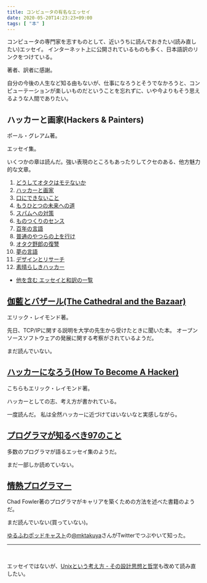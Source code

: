 ```yaml
---
title: コンピュータの有名なエッセイ
date: 2020-05-20T14:23:23+09:00
tags: [ "本" ]
---
```


コンピュータの専門家を志すものとして、近いうちに読んでおきたい(読み直したい)エッセイ。
インターネット上に公開されているものも多く、日本語訳のリンクをつけている。

著者、訳者に感謝。

自分の今後の人生など知る由もないが、仕事になろうとそうでなかろうと、コンピューテーションが楽しいものだということを忘れずに、いや今よりもそう思えるような人間でありたい。

## ハッカーと画家(Hackers & Painters)

ポール・グレアム著。

エッセイ集。

いくつかの章は読んだ。強い表現のところもあったりしてクセのある、他方魅力的な文章。

1. [どうしてオタクはモテないか](http://www.blog.net/nerds-jp.htm)
1. [ハッカーと画家](http://practical-scheme.net/trans/hp-j.html)
1. [口にできないこと](http://practical-scheme.net/trans/say-j.html)
1. [もうひとつの未来への道](http://practical-scheme.net/trans/road-j.html)
1. [スパムへの対策](http://practical-scheme.net/trans/spam-j.html)
1. [ものつくりのセンス](http://practical-scheme.net/trans/taste-j.html)
1. [百年の言語](http://practical-scheme.net/trans/hundred-j.html)
1. [普通のやつらの上を行け](http://practical-scheme.net/trans/beating-the-averages-j.html)
1. [オタク野郎の復讐](http://practical-scheme.net/trans/icad-j.html)
1. [夢の言語](http://practical-scheme.net/trans/being-popular-j.html)
1. [デザインとリサーチ](http://practical-scheme.net/trans/desres-j.html)
1. [素晴らしきハッカー](http://practical-scheme.net/trans/gh-j.html)

- [他を含む エッセイと和訳の一覧](http://practical-scheme.net/wiliki/wiliki.cgi?naoya_t%3A%E3%83%9D%E3%83%BC%E3%83%AB%E3%83%BB%E3%82%B0%E3%83%AC%E3%82%A2%E3%83%A0%E3%81%AE%E3%82%A8%E3%83%83%E3%82%BB%E3%82%A4%E3%81%A8%E5%92%8C%E8%A8%B3%E4%B8%80%E8%A6%A7)

## [伽藍とバザール(The Cathedral and the Bazaar)](https://cruel.org/freeware/cathedral.html)

エリック・レイモンド著。

先日、TCP/IPに関する説明を大学の先生から受けたときに聞いた本。
オープンソースソフトウェアの発展に関する考察がされているようだ。

まだ読んでいない。

## [ハッカーになろう(How To Become A Hacker)](https://cruel.org/freeware/hacker.html#basic_skills)

こちらもエリック・レイモンド著。

ハッカーとしての志、考え方が書かれている。

一度読んだ。
私は全然ハッカーに近づけてはいないなと実感しながら。

## [プログラマが知るべき97のこと](https://ja.wikisource.org/wiki/%E3%83%97%E3%83%AD%E3%82%B0%E3%83%A9%E3%83%9E%E3%81%8C%E7%9F%A5%E3%82%8B%E3%81%B9%E3%81%8D97%E3%81%AE%E3%81%93%E3%81%A8)

多数のプログラマが語るエッセイ集のようだ。

まだ一部しか読めていない。

## [情熱プログラマー](https://tatsu-zine.com/books/passionate-programmer-ja)

Chad Fowler著のプログラマがキャリアを築くための方法を述べた書籍のようだ。

まだ読んでいない(買っていない)。

[ゆるふわポッドキャスト](https://yuru28.com)の[@mktakuya](https://twitter.com/mktakuya)さんがTwitterでつぶやいて知った。

<hr/>

<br/>

エッセイではないが、[Unixという考え方 - その設計思想と哲学](https://www.amazon.co.jp/UNIX%E3%81%A8%E3%81%84%E3%81%86%E8%80%83%E3%81%88%E6%96%B9%E2%80%95%E3%81%9D%E3%81%AE%E8%A8%AD%E8%A8%88%E6%80%9D%E6%83%B3%E3%81%A8%E5%93%B2%E5%AD%A6-Mike-Gancarz/dp/4274064069)も改めて読み直したい。
